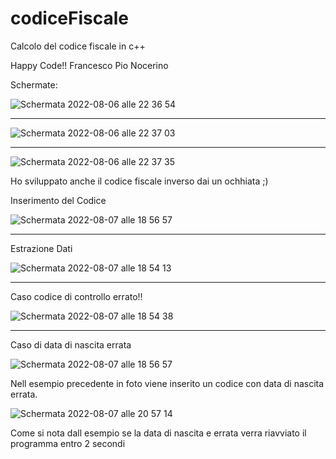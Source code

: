 # codiceFiscale
Calcolo del codice fiscale in c++

Happy Code!!
Francesco Pio Nocerino

Schermate:

![Schermata 2022-08-06 alle 22 36 54](https://user-images.githubusercontent.com/91205851/183285074-b7fda7b8-f924-4902-a397-27674ef869dc.png)

--------------------------------------------------------------------------------------------------------------------------------------------

![Schermata 2022-08-06 alle 22 37 03](https://user-images.githubusercontent.com/91205851/183285089-cbea67c8-f26b-4ea4-802f-1e2a4bbb424f.png)

--------------------------------------------------------------------------------------------------------------------------------------------

![Schermata 2022-08-06 alle 22 37 35](https://user-images.githubusercontent.com/91205851/183285093-4d05390d-2ccd-4ff5-9f12-49692cfcd344.png)


Ho sviluppato anche il codice fiscale inverso dai un ochhiata ;)

Inserimento del Codice

![Schermata 2022-08-07 alle 18 56 57](https://user-images.githubusercontent.com/91205851/183302395-5ec2ff67-9ebf-4a1e-847d-133fcc0f72cd.png)

--------------------------------------------------------------------------------------------------------------------------------------------

Estrazione Dati

![Schermata 2022-08-07 alle 18 54 13](https://user-images.githubusercontent.com/91205851/183302428-869b3476-0c3d-49c3-8b42-a61b6399f49d.png)

--------------------------------------------------------------------------------------------------------------------------------------------

Caso codice di controllo errato!!

![Schermata 2022-08-07 alle 18 54 38](https://user-images.githubusercontent.com/91205851/183306881-02bcbd7a-b1cc-4db1-97a7-ca2d9c3d6f64.png)

--------------------------------------------------------------------------------------------------------------------------------------------

Caso di data di nascita errata


![Schermata 2022-08-07 alle 18 56 57](https://user-images.githubusercontent.com/91205851/183306990-902048bf-aa8e-446f-9d6c-b07529174e26.png)


Nell esempio precedente in foto viene inserito un codice  con data di nascita errata.


![Schermata 2022-08-07 alle 20 57 14](https://user-images.githubusercontent.com/91205851/183307028-9ccf18c6-5215-4f63-8cfd-c8c59b4c8f17.png)

Come si nota dall esempio se la data di nascita e errata verra riavviato il programma entro 2 secondi
